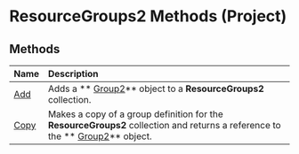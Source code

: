 
# ResourceGroups2 Methods (Project)

## Methods



|**Name**|**Description**|
|:-----|:-----|
| [Add](28bf0ab1-de03-1519-0817-8e2bc4417940.md)|Adds a  ** [Group2](a7a61fa4-e752-006e-a47e-03987b04f01c.md)** object to a **ResourceGroups2** collection.|
| [Copy](3de6fbeb-9067-5ab1-590e-82d2d3c9a136.md)|Makes a copy of a group definition for the  **ResourceGroups2** collection and returns a reference to the ** [Group2](a7a61fa4-e752-006e-a47e-03987b04f01c.md)** object.|
